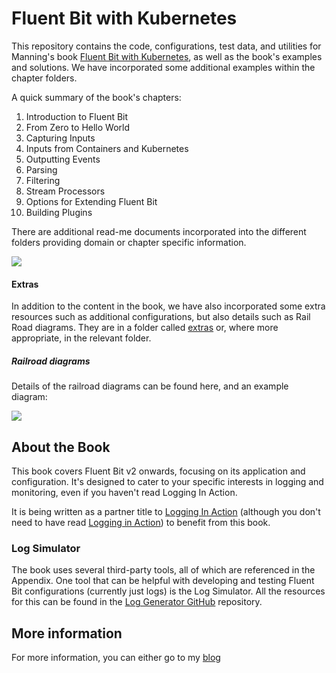 # Fluent Bit with Kubernetes
This repository contains the code, configurations, test data, and utilities for Manning's book [Fluent Bit with Kubernetes](https://www.manning.com/books/fluent-bit-with-kubernetes?utm_source=Phil&utm_medium=affiliate), as well as the book's examples and solutions. We have incorporated some additional examples within the chapter folders.

A quick summary of the book's chapters:

1. Introduction to Fluent Bit
2. From Zero to Hello World
3. Capturing Inputs
4. Inputs from Containers and Kubernetes
5. Outputting Events
6. Parsing
7. Filtering
8. Stream Processors
9. Options for Extending Fluent Bit
10. Building Plugins

There are additional read-me documents incorporated into the different folders providing domain or chapter specific information.

![](https://mp3muncher.files.wordpress.com/2023/11/front-cover-meap-sponsored.png?w=529)

#### Extras

In addition to the content in the book, we have also incorporated some extra resources such as additional configurations, but also details such as Rail Road diagrams.  They are in a folder called [extras](https://github.com/mp3monster/Fluentbit-with-Kubernetes/tree/main/extras) or, where more appropriate, in the relevant folder.

##### Railroad diagrams

Details of the railroad diagrams can be found here, and an example diagram:

![](https://github.com/mp3monster/Fluentbit-with-Kubernetes/blob/main/extras/Syntax%20RailRoad%20Diagrams/Classic%20Configuration%20Format%20Railroad%20Diagram.png?raw=true)

## About the Book
This book covers Fluent Bit v2 onwards, focusing on its application and configuration. It's designed to cater to your specific interests in logging and monitoring, even if you haven't read Logging In Action.

It is being written as a partner title to [Logging In Action](https://www.manning.com/books/logging-in-action?a_aid=Phil) (although you don't need to have read [Logging in Action](https://www.manning.com/books/logging-in-action?a_aid=Phil)) to benefit from this book.



### Log Simulator

The book uses several third-party tools, all of which are referenced in the Appendix. One tool that can be helpful with developing and testing Fluent Bit configurations (currently just logs) is the Log Simulator. All the resources for this can be found in the [Log Generator GitHub](https://github.com/mp3monster/LogGenerator) repository.



## More information

For more information, you can either go to my [blog](https://blog.mp3monster.org/publication-contributions/fluent-bit-with-kubernetes/)
